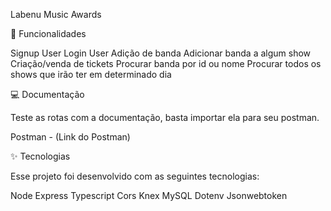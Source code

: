 Labenu Music Awards

📝 Funcionalidades

Signup User
Login User
Adição de banda
Adicionar banda a algum show
Criação/venda de tickets
Procurar banda por id ou nome
Procurar todos os shows que irão ter em determinado dia

💻 Documentação

Teste as rotas com a documentação, basta importar ela para seu postman.

Postman - (Link do Postman)

✨ Tecnologias

Esse projeto foi desenvolvido com as seguintes tecnologias:

Node
Express
Typescript
Cors
Knex
MySQL
Dotenv
Jsonwebtoken
